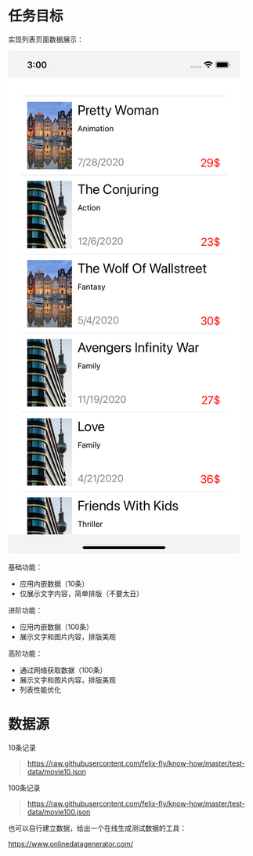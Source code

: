 # 任务目标

实现列表页面数据展示：

![demo](./test-data/demo.png)

基础功能：
 * 应用内嵌数据（10条）
 * 仅展示文字内容，简单排版（不要太丑）

进阶功能：
 * 应用内嵌数据（100条）
 * 展示文字和图片内容，排版美观

高阶功能：
 * 通过网络获取数据（100条）
 * 展示文字和图片内容，排版美观
 * 列表性能优化

# 数据源

10条记录

> https://raw.githubusercontent.com/felix-fly/know-how/master/test-data/movie10.json

100条记录

> https://raw.githubusercontent.com/felix-fly/know-how/master/test-data/movie100.json

也可以自行建立数据，给出一个在线生成测试数据的工具：

https://www.onlinedatagenerator.com/

